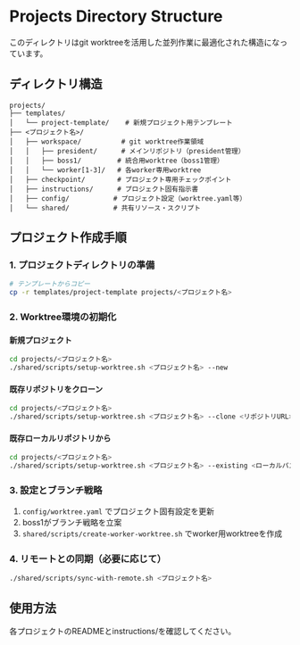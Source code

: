 # Projects Directory Structure

このディレクトリはgit worktreeを活用した並列作業に最適化された構造になっています。

## ディレクトリ構造

```
projects/
├── templates/
│   └── project-template/    # 新規プロジェクト用テンプレート
├── <プロジェクト名>/
│   ├── workspace/          # git worktree作業領域
│   │   ├── president/      # メインリポジトリ（president管理）
│   │   ├── boss1/         # 統合用worktree（boss1管理）
│   │   └── worker[1-3]/   # 各worker専用worktree
│   ├── checkpoint/        # プロジェクト専用チェックポイント
│   ├── instructions/      # プロジェクト固有指示書
│   ├── config/           # プロジェクト設定（worktree.yaml等）
│   └── shared/           # 共有リソース・スクリプト
```

## プロジェクト作成手順

### 1. プロジェクトディレクトリの準備
```bash
# テンプレートからコピー
cp -r templates/project-template projects/<プロジェクト名>
```

### 2. Worktree環境の初期化

#### 新規プロジェクト
```bash
cd projects/<プロジェクト名>
./shared/scripts/setup-worktree.sh <プロジェクト名> --new
```

#### 既存リポジトリをクローン
```bash
cd projects/<プロジェクト名>
./shared/scripts/setup-worktree.sh <プロジェクト名> --clone <リポジトリURL>
```

#### 既存ローカルリポジトリから
```bash
cd projects/<プロジェクト名>
./shared/scripts/setup-worktree.sh <プロジェクト名> --existing <ローカルパス>
```

### 3. 設定とブランチ戦略
1. `config/worktree.yaml` でプロジェクト固有設定を更新
2. boss1がブランチ戦略を立案
3. `shared/scripts/create-worker-worktree.sh` でworker用worktreeを作成

### 4. リモートとの同期（必要に応じて）
```bash
./shared/scripts/sync-with-remote.sh <プロジェクト名>
```

## 使用方法

各プロジェクトのREADMEとinstructions/を確認してください。
